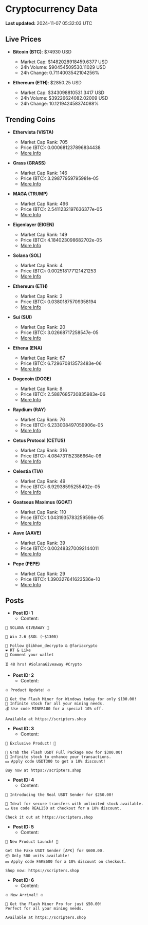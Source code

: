 # Cryptocurrency Data

**Last updated:** 2024-11-07 05:32:03 UTC

## Live Prices
- **Bitcoin (BTC)**: $74930 USD
  - Market Cap: $1482028918459.6377 USD
  - 24h Volume: $90454509530.11029 USD
  - 24h Change: 0.7114003542104256%

- **Ethereum (ETH)**: $2850.25 USD
  - Market Cap: $343098810531.3417 USD
  - 24h Volume: $39226624082.02009 USD
  - 24h Change: 10.121942458374088%

## Trending Coins
- **Ethervista (VISTA)**
  - Market Cap Rank: 705
  - Price (BTC): 0.000681237896834438
  - [More Info](https://www.coingecko.com/en/coins/ethervista)

- **Grass (GRASS)**
  - Market Cap Rank: 146
  - Price (BTC): 3.29877959795981e-05
  - [More Info](https://www.coingecko.com/en/coins/grass)

- **MAGA (TRUMP)**
  - Market Cap Rank: 496
  - Price (BTC): 2.5411232197636377e-05
  - [More Info](https://www.coingecko.com/en/coins/maga)

- **Eigenlayer (EIGEN)**
  - Market Cap Rank: 149
  - Price (BTC): 4.184023098682702e-05
  - [More Info](https://www.coingecko.com/en/coins/eigenlayer)

- **Solana (SOL)**
  - Market Cap Rank: 4
  - Price (BTC): 0.002518177121421253
  - [More Info](https://www.coingecko.com/en/coins/solana)

- **Ethereum (ETH)**
  - Market Cap Rank: 2
  - Price (BTC): 0.03801875709358194
  - [More Info](https://www.coingecko.com/en/coins/ethereum)

- **Sui (SUI)**
  - Market Cap Rank: 20
  - Price (BTC): 3.02668717258547e-05
  - [More Info](https://www.coingecko.com/en/coins/sui)

- **Ethena (ENA)**
  - Market Cap Rank: 67
  - Price (BTC): 6.729670813573483e-06
  - [More Info](https://www.coingecko.com/en/coins/ethena)

- **Dogecoin (DOGE)**
  - Market Cap Rank: 8
  - Price (BTC): 2.5887685730835983e-06
  - [More Info](https://www.coingecko.com/en/coins/dogecoin)

- **Raydium (RAY)**
  - Market Cap Rank: 76
  - Price (BTC): 6.233008497059906e-05
  - [More Info](https://www.coingecko.com/en/coins/raydium)

- **Cetus Protocol (CETUS)**
  - Market Cap Rank: 316
  - Price (BTC): 4.084731152386664e-06
  - [More Info](https://www.coingecko.com/en/coins/cetus-protocol)

- **Celestia (TIA)**
  - Market Cap Rank: 49
  - Price (BTC): 6.92938595255402e-05
  - [More Info](https://www.coingecko.com/en/coins/celestia)

- **Goatseus Maximus (GOAT)**
  - Market Cap Rank: 110
  - Price (BTC): 1.0431935783259598e-05
  - [More Info](https://www.coingecko.com/en/coins/goatseus-maximus)

- **Aave (AAVE)**
  - Market Cap Rank: 39
  - Price (BTC): 0.002483270092144011
  - [More Info](https://www.coingecko.com/en/coins/aave)

- **Pepe (PEPE)**
  - Market Cap Rank: 29
  - Price (BTC): 1.390327641623536e-10
  - [More Info](https://www.coingecko.com/en/coins/pepe)

## Posts
- **Post ID: 1**
  - Content:
```
🚀 SOLANA GIVEAWAY 🚀

🎁 Win 2.6 $SOL (~$1300)

🤝 Follow @likhon_decrypto & @fariacrypto
❤️ RT & Like
💬 Comment your wallet

⏳ 48 hrs! #SolanaGiveaway #Crypto
```

- **Post ID: 2**
  - Content:
```
🔥 Product Update! 🔥

🚀 Get the Flash Miner for Windows today for only $100.00!
🔋 Infinite stock for all your mining needs.
💰 Use code MINER100 for a special 10% off.

Available at https://scripters.shop
```

- **Post ID: 3**
  - Content:
```
🎁 Exclusive Product! 🎁

💸 Grab the Flash USDT Full Package now for $300.00!
🎉 Infinite stock to enhance your transactions.
💵 Apply code USDT300 to get a 10% discount!

Buy now at https://scripters.shop
```

- **Post ID: 4**
  - Content:
```
💎 Introducing the Real USDT Sender for $250.00!

💼 Ideal for secure transfers with unlimited stock available.
💵 Use code REAL250 at checkout for a 10% discount.

Check it out at https://scripters.shop
```

- **Post ID: 5**
  - Content:
```
🚀 New Product Launch! 🚀

Get the Fake USDT Sender [APK] for $600.00.
📦 Only 500 units available!
💵 Apply code FAKE600 for a 10% discount on checkout.

Shop now: https://scripters.shop
```

- **Post ID: 6**
  - Content:
```
🔥 New Arrival! 🔥

💸 Get the Flash Miner Pro for just $50.00!
Perfect for all your mining needs.

Available at https://scripters.shop
```

